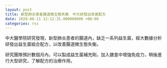 ```yaml
---
layout: post
title: 新型肺炎患者腸道微生態失衡　中大研發出改善配方
date: 2020-06-11 12:12:31.000000000 +08:00
categories: rss
---
```


中大醫學院研究發現，新型肺炎患者的腸道內，缺乏一系列益生菌，經大數據分析研發出益生菌組合配方，以改善腸道微生態失衡。

研究團隊預計數個月內，可以製成益生菌補充劑，加入膳食中增強免疫力，稍後進行大型研究，了解配方的治療作用。
